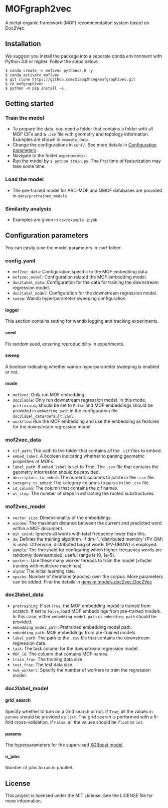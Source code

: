 # MOFgraph2vec

A metal-organic framework (MOF) recommendation system based on Doc2Vec. 

## Installation

We suggest you install the package into a seperate conda environment with Python 3.8 or higher. Follow the steps below:

```
$ conda create -n mof2vec python=3.8 -y
$ conda activate mof2vec
$ git clone https://github.com/XiaoqZhang/mofgraph2vec.git
$ cd mofgraph2vec
$ python -m pip install -e .
```

## Getting started
### Train the model

- To prepare the data, you need a folder that contains a folder with all MOF CIFs and a `.csv` file with geometry and topology information. Examples are shown in `example_data`.
- Change the configurations in `conf/`. See more details in [Configuration parameters](#configuration-parameters). 
- Navigate to the folder `experiments/`.
- Run the model by `$ python train.py`. The first time of featurization may take some time. 

### Load the model

- The pre-trained model for ARC-MOF and QMOF databases are provided in `data/pretrained_models`

### Similarity analysis

- Examples are given in `dev/example.ipynb`

## Configuration parameters
You can easily tune the model parameters in `conf` folder. 

### config.yaml

- `mof2vec_data`: Configuration specific to the MOF embedding data. 
- `mof2vec_model`: Configuration related the MOF embedding model. 
- `doc2label_data`: Configuration for the data for training the downstream regression model. 
- `doc2label_model`: Configuration for the downstream regression model. 
- `sweep`: Wandb hyperparameter sweeping configuration.

#### logger
This section contains setting for wandb logging and tracking experiments. 

#### seed
Fix random seed, ensuring reproducibility in experiments. 

#### sweep
A boolean indicating whether wandb hyperparameter sweeping is enabled or not. 

#### mode
- `mof2vec`: Only run MOF embedding. 
- `doc2lable`: Only run downstream regression model. In this mode, `pretraining` should be set to `False` and MOF embeddings should be provided in `embedding_path` in the configuration file `doc2label_data/default.yaml`. 
- `workflow`: Run the MOF embedding and use the embedding as features for the downstream regression model. 

### mof2vec_data

- `cif_path`: The path to the folder that contains all the `.cif` files to embed. 
- `embed_label`: A boolean indicating whether to parsing geometric properties of MOFs. 
- `label_path`: If `embed_label` is set to True. The `.csv` file that contains the geometry information should be provided. 
- `descriptors_to_embed`: The numeric columns to parse in the `.csv` file. 
- `category_to_embed`: The category columns to parse in the `.csv` file. 
- `id_column`: The column that contains the cif names. 
- `wl_step`: The number of steps in extracting the rooted substructures. 

### mof2vec_model
- `vector_size`: Dimensionality of the embeddings. 
- `window`: The maximum distance between the current and predicted word within a MOF document.
- `min_count`: Ignores all words with total frequency lower than this. 
- `dm`: Defines the training algorithm. If dm=1, ‘distributed memory’ (PV-DM) is used. Otherwise, distributed bag of words (PV-DBOW) is employed.
- `sample`: The threshold for configuring which higher-frequency words are randomly downsampled, useful range is (0, 1e-5).
- `workers`: Use these many worker threads to train the model (=faster training with multicore machines).
- `alpha`: The initial learning rate. 
- `epochs`: Number of iterations (epochs) over the corpus. 
More parameters can be added. Find the details in [gensim.models.doc2vec.Doc2Vec](https://radimrehurek.com/gensim/models/doc2vec.html)

### doc2label_data

- `pretraining`: If set `True`, the MOF embedding model is trained from scratch. If set to `False`, load MOF embeddings from pre-trained models. In this case, either `embedding_model_path` or `embedding_path` should be provided. 
- `embedding_model_path`: Pretrained embedding model path. 
- `embedding_path`: MOF embeddings from pre-trained models. 
- `label_path`: The path to the `.csv` file that contains the downstream regression data. 
- `task`: The task column for the downstream regression model. 
- `MOF_id`: The column that contains MOF names. 
- `train_frac`: The training data size. 
- `test_frac`: The test data size. 
- `num_workers`: Specify the number of workers to train the regression model. 

### doc2label_model

#### grid_search
Specify whether to turn on a Grid search or not. If `True`, all the values in `params` should be provided as `list`. The grid search is performed with a 5-fold cross-validation. If `False`, all the values should be `float` or `int`. 

#### params
The hyperparameters for the supervised [XGBoost model](https://xgboost.readthedocs.io/en/stable/parameter.html). 

#### n_jobs
Number of jobs to run in parallel. 

## License

This project is licensed under the MIT License. See the LICENSE file for more information.